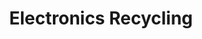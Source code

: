 ---
logohandle: electronicsrecycling
sort: electronicsrecycling
title: Electronics Recycling
twitter: https://x.com/NCERrecycle
website: https://www.electronicsrecycling.org/
---